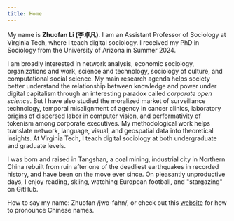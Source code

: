 ```yaml
---
title: Home
---
```


<!-- <style type="text/css">
.home {
  text-align: center;
}
.home h1 {
  font-size: 3em;
}
.home h2 {
  margin-bottom: 4em;
}
.home ul {
  margin-left: -4em;
}
.home ul li {
  display: inline-block;
  margin-left: 4em;
}
</style> -->

<style type="text/css">
.home h1{
  text-align: center;
}
.home h2 {
  border-bottom: 1px solid var(--border-color);
}
.home h3 {
  font-variant: small-caps;
  text-align: center;
}
</style>

My name is **Zhuofan Li (李卓凡)**. I am an Assistant Professor of Sociology at Virginia Tech, where I teach digital sociology. I received my PhD in Sociology from the University of Arizona in Summer 2024.

I am broadly interested in network analysis, economic sociology, organizations and work, science and technology, sociology of culture, and computational social science. My main research agenda helps society better understand the relationship between knowledge and power under digital capitalism through an interesting paradox called *corporate open science*. But I have also studied the moralized market of surveillance technology, temporal misalignment of agency in cancer clinics, laboratory origins of dispersed labor in computer vision, and performativity of tokenism among corporate executives. My methodological work helps translate network, language, visual, and geospatial data into theoretical insights. At Virginia Tech, I teach digital sociology at both undergraduate and graduate levels. 

I was born and raised in Tangshan, a coal mining, industrial city in Northern China rebuilt from ruin after one of the deadliest earthquakes in recorded history, and have been on the move ever since. On pleasantly unproductive days, I enjoy reading, skiing, watching European football, and "stargazing" on GitHub. 

How to say my name: Zhuofan /jwo-fahn/, or check out this [website](https://www.chinesenamesinenglish.com/wiki/Zhuofan) for how to pronounce Chinese names. 